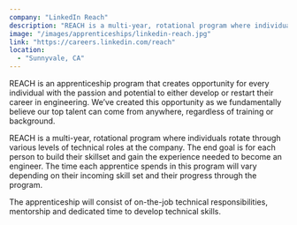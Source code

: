 ```yaml
---
company: "LinkedIn Reach"
description: "REACH is a multi-year, rotational program where individuals with non-traditional backgrounds rotate through various levels of technical roles at the company."
image: "/images/apprenticeships/linkedin-reach.jpg"
link: "https://careers.linkedin.com/reach"
location:
  - "Sunnyvale, CA"
---
```


REACH is an apprenticeship program that creates opportunity for every individual with the passion and potential to either develop or restart their career in engineering. We’ve created this opportunity as we fundamentally believe our top talent can come from anywhere, regardless of training or background.

REACH is a multi-year, rotational program where individuals rotate through various levels of technical roles at the company. The end goal is for each person to build their skillset and gain the experience needed to become an engineer. The time each apprentice spends in this program will vary depending on their incoming skill set and their progress through the program.

The apprenticeship will consist of on-the-job technical responsibilities, mentorship and dedicated time to develop technical skills.
